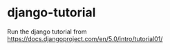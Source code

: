 # django-tutorial
Run the django tutorial from https://docs.djangoproject.com/en/5.0/intro/tutorial01/
